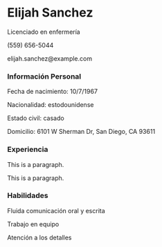 <!DOCTYPE html>
<html>
<head>
<title>This is a Title</title>
</head>

<body>

<h1>Elijah Sanchez</h1>
<p>Licenciado en enfermería</p> 
<p>(559) 656-5044</p>
<p> elijah.sanchez@example.com </p>
 
<h3>Información Personal</h3>
<p>Fecha de nacimiento: 10/7/1967</p>
<p>Nacionalidad: estodounidense</p> 
<p>Estado civil: casado</p> 
<p>Domicilio: 6101 W Sherman Dr, San Diego, CA 93611</p> 

<h3>Experiencia</h3>
<p>This is a paragraph.</p>
<p>This is a paragraph.</p>  

<h3>Habilidades</h3>
<p>Fluida comunicación oral y escrita</p>
<p>Trabajo en equipo</p>  
<p>Atención a los detalles</p>

</body>
</html>  

